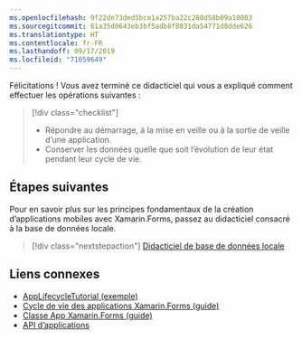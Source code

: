 ```yaml
---
ms.openlocfilehash: 9f22de73ded5bce1a257ba22c288d58b09a18003
ms.sourcegitcommit: 61a35d0643eb3bf5adb8f8831da54771d8dde626
ms.translationtype: HT
ms.contentlocale: fr-FR
ms.lasthandoff: 09/17/2019
ms.locfileid: "71059649"
---
```

Félicitations ! Vous avez terminé ce didacticiel qui vous a expliqué comment effectuer les opérations suivantes :

> [!div class="checklist"]
>
> - Répondre au démarrage, à la mise en veille ou à la sortie de veille d’une application.
> - Conserver les données quelle que soit l’évolution de leur état pendant leur cycle de vie.

## <a name="next-steps"></a>Étapes suivantes

Pour en savoir plus sur les principes fondamentaux de la création d’applications mobiles avec Xamarin.Forms, passez au didacticiel consacré à la base de données locale.

> [!div class="nextstepaction"]
> [Didacticiel de base de données locale](~/get-started/tutorials/local-database/index.yml)

## <a name="related-links"></a>Liens connexes

- [AppLifecycleTutorial (exemple)](https://docs.microsoft.com/samples/xamarin/xamarin-forms-samples/getstarted-tutorials-applifecycletutorial/)
- [Cycle de vie des applications Xamarin.Forms (guide)](~/xamarin-forms/app-fundamentals/app-lifecycle.md)
- [Classe App Xamarin.Forms (guide)](~/xamarin-forms/app-fundamentals/application-class.md)
- [API d’applications](xref:Xamarin.Forms.Application)
